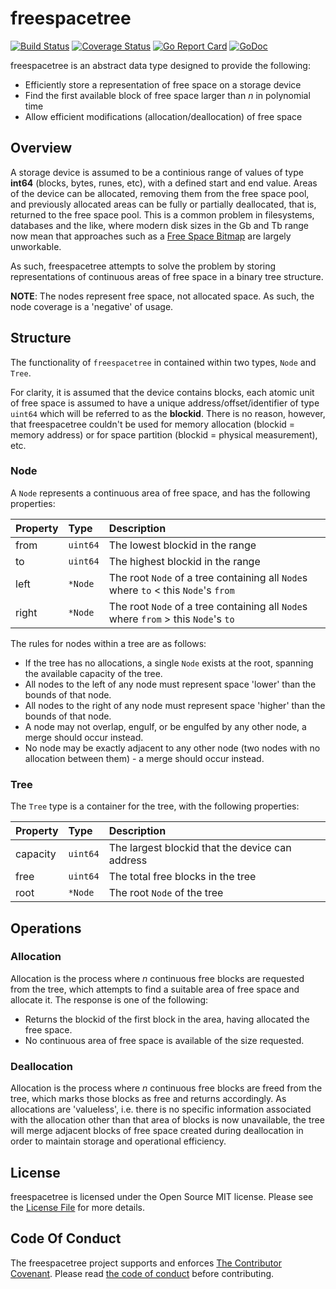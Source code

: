 # freespacetree

[![Build Status](https://travis-ci.org/tomdionysus/freespacetree.svg)](https://travis-ci.org/tomdionysus/freespacetree)
[![Coverage Status](https://coveralls.io/repos/tomdionysus/freespacetree/badge.svg?branch=master&service=github)](https://coveralls.io/github/tomdionysus/freespacetree?branch=master)
[![Go Report Card](https://goreportcard.com/badge/github.com/tomdionysus/freespacetree)](https://goreportcard.com/report/github.com/tomdionysus/freespacetree)
[![GoDoc](https://godoc.org/github.com/tomdionysus/freespacetree?status.svg)](https://godoc.org/github.com/tomdionysus/freespacetree)

freespacetree is an abstract data type designed to provide the following:

* Efficiently store a representation of free space on a storage device
* Find the first available block of free space larger than *n* in polynomial time
* Allow efficient modifications (allocation/deallocation) of free space

## Overview

A storage device is assumed to be a continious range of values of type **int64** (blocks, bytes, runes, etc), with a defined start and end value. Areas of the device can be allocated, removing them from the free space pool, and previously allocated areas can be fully or partially deallocated, that is, returned to the free space pool. This is a common problem in filesystems, databases and the like, where modern disk sizes in the Gb and Tb range now mean that approaches such as a [Free Space Bitmap][1] are largely unworkable.  

As such, freespacetree attempts to solve the problem by storing representations of continuous areas of free space in a binary tree structure. 

**NOTE**: The nodes represent free space, not allocated space. As such, the node coverage is a 'negative' of usage.

## Structure

The functionality of `freespacetree` in contained within two types, `Node` and `Tree`.

For clarity, it is assumed that the device contains blocks, each atomic unit of free space is assumed to have a unique address/offset/identifier of type `uint64` which will be referred to as the **blockid**. There is no reason, however, that freespacetree couldn't be used for memory allocation (blockid = memory address) or for space partition (blockid = physical measurement), etc.

### Node

A `Node` represents a continuous area of free space, and has the following properties:

| Property           | Type       | Description                                                                        |
|:-------------------|:-----------|:-----------------------------------------------------------------------------------|
| from               | `uint64`   | The lowest blockid in the range                                                    |
| to                 | `uint64`   | The highest blockid in the range                                                   |
| left               | `*Node`    | The root `Node` of a tree containing all `Node`s where `to` < this `Node`'s `from` |
| right              | `*Node`    | The root `Node` of a tree containing all `Node`s where `from` > this `Node`'s `to` |

The rules for nodes within a tree are as follows:

* If the tree has no allocations, a single `Node` exists at the root, spanning the available capacity of the tree.
* All nodes to the left of any node must represent space 'lower' than the bounds of that node.
* All nodes to the right of any node must represent space 'higher' than the bounds of that node.
* A node may not overlap, engulf, or be engulfed by any other node, a merge should occur instead.
* No node may be exactly adjacent to any other node (two nodes with no allocation between them) - a merge should occur instead.

### Tree

The `Tree` type is a container for the tree, with the following properties:

| Property           | Type       | Description                                      |
|:-------------------|:-----------|:-------------------------------------------------|
| capacity           | `uint64`   | The largest blockid that the device can address  |
| free               | `uint64`   | The total free blocks in the tree                |
| root               | `*Node`    | The root `Node` of the tree                      |

## Operations

### Allocation

Allocation is the process where *n* continuous free blocks are requested from the tree, which attempts to find a suitable area of free space and allocate it. The response is one of the following:

* Returns the blockid of the first block in the area, having allocated the free space.
* No continuous area of free space is available of the size requested.

### Deallocation

Allocation is the process where *n* continuous free blocks are freed from the tree, which marks those blocks as free and returns accordingly.
As allocations are 'valueless', i.e. there is no specific information associated with the allocation other than that area of blocks is now unavailable, the tree will merge adjacent blocks of free space created during deallocation in order to maintain storage and operational efficiency.

## License

freespacetree is licensed under the Open Source MIT license. Please see the [License File](LICENSE.txt) for more details.

## Code Of Conduct

The freespacetree project supports and enforces [The Contributor Covenant](http://contributor-covenant.org/). Please read [the code of conduct](CODE_OF_CONDUCT.md) before contributing.

[1]: (https://en.wikipedia.org/wiki/Free_space_bitmap)